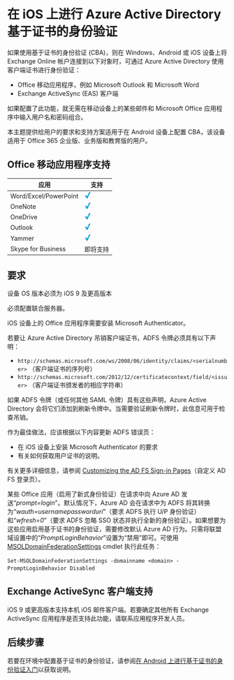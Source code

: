 <properties
    pageTitle="在 iOS 上进行 Azure Active Directory 基于证书的身份验证 | Azure"
    description="了解在解决方案中使用 iOS 设备配置基于证书的身份验证时的支持方案和要求"
    services="active-directory"
    author="MarkusVi"
    documentationcenter="na"
    manager="femila" />
<tags
    ms.assetid="26a6fc54-0153-44fb-b970-9b432c99e9f9"
    ms.service="active-directory"
    ms.devlang="na"
    ms.topic="article"
    ms.tgt_pltfrm="na"
    ms.workload="identity"
    ms.date="02/15/2017"
    wacn.date="03/07/2017"
    ms.author="markvi" />  


# 在 iOS 上进行 Azure Active Directory 基于证书的身份验证

如果使用基于证书的身份验证 (CBA)，则在 Windows、Android 或 iOS 设备上将 Exchange Online 帐户连接到以下对象时，可通过 Azure Active Directory 使用客户端证书进行身份验证：

- Office 移动应用程序，例如 Microsoft Outlook 和 Microsoft Word
- Exchange ActiveSync (EAS) 客户端

如果配置了此功能，就无需在移动设备上的某些邮件和 Microsoft Office 应用程序中输入用户名和密码组合。

本主题提供给用户的要求和支持方案适用于在 Android 设备上配置 CBA，该设备适用于 Office 365 企业版、业务版和教育版的用户。


## Office 移动应用程序支持

| 应用 | 支持 |
| --- | --- |
| Word/Excel/PowerPoint |![勾选标记][1] |
| OneNote |![勾选标记][1] |
| OneDrive |![勾选标记][1] |
| Outlook |![勾选标记][1] |
| Yammer |![勾选标记][1] |
| Skype for Business |即将支持 |

## 要求 

设备 OS 版本必须为 iOS 9 及更高版本

必须配置联合服务器。

iOS 设备上的 Office 应用程序需要安装 Microsoft Authenticator。

若要让 Azure Active Directory 吊销客户端证书，ADFS 令牌必须具有以下声明：

- `http://schemas.microsoft.com/ws/2008/06/identity/claims/<serialnumber>`
（客户端证书的序列号）
- `http://schemas.microsoft.com/2012/12/certificatecontext/field/<issuer>`
（客户端证书颁发者的相应字符串）

如果 ADFS 令牌（或任何其他 SAML 令牌）具有这些声明，Azure Active Directory 会将它们添加到刷新令牌中。当需要验证刷新令牌时，此信息可用于检查吊销。

作为最佳做法，应该根据以下内容更新 ADFS 错误页：

- 在 iOS 设备上安装 Microsoft Authenticator 的要求
- 有关如何获取用户证书的说明。

有关更多详细信息，请参阅 [Customizing the AD FS Sign-in Pages](https://technet.microsoft.com/zh-cn/library/dn280950.aspx)（自定义 AD FS 登录页）。

某些 Office 应用（启用了新式身份验证）在请求中向 Azure AD 发送“*prompt=login*”。默认情况下，Azure AD 会在请求中为 ADFS 将其转换为“*wauth=usernamepassworduri*”（要求 ADFS 执行 U/P 身份验证）和“*wfresh=0*”（要求 ADFS 忽略 SSO 状态并执行全新的身份验证）。如果想要为这些应用启用基于证书的身份验证，需要修改默认 Azure AD 行为。只需将联盟域设置中的“*PromptLoginBehavior*”设置为“禁用”即可。可使用 [MSOLDomainFederationSettings](https://docs.microsoft.com/zh-cn/powershell/msonline/v1/set-msoldomainfederationsettings) cmdlet 执行此任务：

`Set-MSOLDomainFederationSettings -domainname <domain> -PromptLoginBehavior Disabled`  

  

## Exchange ActiveSync 客户端支持
iOS 9 或更高版本支持本机 iOS 邮件客户端。若要确定其他所有 Exchange ActiveSync 应用程序是否支持此功能，请联系应用程序开发人员。


## 后续步骤

若要在环境中配置基于证书的身份验证，请参阅[在 Android 上进行基于证书的身份验证入门](/documentation/articles/active-directory-certificate-based-authentication-get-started/)以获取说明。


<!--Image references-->

[1]: ./media/active-directory-certificate-based-authentication-ios/ic195031.png

<!---HONumber=Mooncake_0227_2017-->
<!---Update_Description: remove content of "Getting start" -->